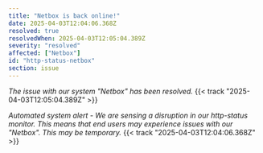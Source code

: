 ```yaml
---
title: "Netbox is back online!"
date: 2025-04-03T12:04:06.368Z
resolved: true
resolvedWhen: 2025-04-03T12:05:04.389Z
severity: "resolved"
affected: ["Netbox"]
id: "http-status-netbox"
section: issue
---
```


*The issue with our system "Netbox" has been resolved.* {{< track "2025-04-03T12:05:04.389Z" >}}

**Automated system alert* - We are sensing a disruption in our http-status monitor. This means that end users may experience issues with our "Netbox". This may be temporary.* {{< track "2025-04-03T12:04:06.368Z" >}}
